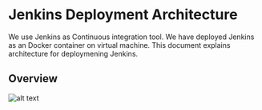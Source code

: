 # Jenkins Deployment Architecture 

We use Jenkins as Continuous integration tool. We have deployed Jenkins as an Docker container on virtual machine. This document explains architecture for deploymening Jenkins. 

## Overview 

![alt text](./jenkins/jenkins_arch.png)
